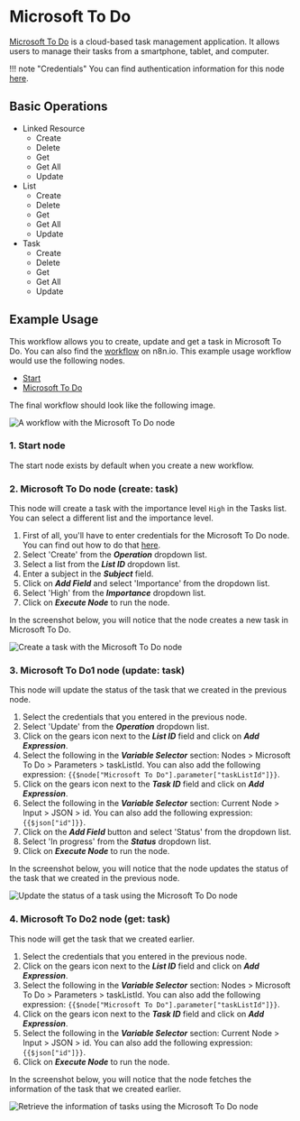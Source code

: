 # Microsoft To Do

[Microsoft To Do](https://todo.microsoft.com) is a cloud-based task management application. It allows users to manage their tasks from a smartphone, tablet, and computer.

!!! note "Credentials"
    You can find authentication information for this node [here](/integrations/credentials/microsoft/).


## Basic Operations

* Linked Resource
    * Create
    * Delete
    * Get
    * Get All
    * Update
* List
    * Create
    * Delete
    * Get
    * Get All
    * Update
* Task
    * Create
    * Delete
    * Get
    * Get All
    * Update

## Example Usage

This workflow allows you to create, update and get a task in Microsoft To Do. You can also find the [workflow](https://n8n.io/workflows/1114) on n8n.io. This example usage workflow would use the following nodes.
- [Start](/integrations/core-nodes/n8n-nodes-base.start/)
- [Microsoft To Do]()

The final workflow should look like the following image.

![A workflow with the Microsoft To Do node](/_images/integrations/nodes/microsofttodo/workflow.png)

### 1. Start node

The start node exists by default when you create a new workflow.

### 2. Microsoft To Do node (create: task)

This node will create a task with the importance level `High` in the Tasks list. You can select a different list and the importance level.

1. First of all, you'll have to enter credentials for the Microsoft To Do node. You can find out how to do that [here](/integrations/credentials/microsoft/).
2. Select 'Create' from the ***Operation*** dropdown list.
3. Select a list from the ***List ID*** dropdown list.
4. Enter a subject in the ***Subject*** field.
5. Click on ***Add Field*** and select 'Importance' from the dropdown list.
6. Select 'High' from the ***Importance*** dropdown list.
7. Click on ***Execute Node*** to run the node.

In the screenshot below, you will notice that the node creates a new task in Microsoft To Do.

![Create a task with the Microsoft To Do node](/_images/integrations/nodes/microsofttodo/microsofttodo_node.png)

### 3. Microsoft To Do1 node (update: task)

This node will update the status of the task that we created in the previous node.


1. Select the credentials that you entered in the previous node.
2. Select 'Update' from the ***Operation*** dropdown list.
3. Click on the gears icon next to the ***List ID*** field and click on ***Add Expression***.
4. Select the following in the ***Variable Selector*** section: Nodes > Microsoft To Do > Parameters > taskListId. You can also add the following expression: `{{$node["Microsoft To Do"].parameter["taskListId"]}}`.
5. Click on the gears icon next to the ***Task ID*** field and click on ***Add Expression***.
6. Select the following in the ***Variable Selector*** section: Current Node > Input > JSON > id. You can also add the following expression: `{{$json["id"]}}`.
7. Click on the ***Add Field*** button and select 'Status' from the dropdown list.
8. Select 'In progress' from the ***Status*** dropdown list.
9. Click on ***Execute Node*** to run the node.


In the screenshot below, you will notice that the node updates the status of the task that we created in the previous node.

![Update the status of a task using the Microsoft To Do node](/_images/integrations/nodes/microsofttodo/microsofttodo1_node.png)

### 4. Microsoft To Do2 node (get: task)

This node will get the task that we created earlier.


1. Select the credentials that you entered in the previous node.
2. Click on the gears icon next to the ***List ID*** field and click on ***Add Expression***.
3. Select the following in the ***Variable Selector*** section: Nodes > Microsoft To Do > Parameters > taskListId. You can also add the following expression: `{{$node["Microsoft To Do"].parameter["taskListId"]}}`.
4. Click on the gears icon next to the ***Task ID*** field and click on ***Add Expression***.
5. Select the following in the ***Variable Selector*** section: Current Node > Input > JSON > id. You can also add the following expression: `{{$json["id"]}}`.
6. Click on ***Execute Node*** to run the node.


In the screenshot below, you will notice that the node fetches the information of the task that we created earlier.

![Retrieve the information of tasks using the Microsoft To Do node](/_images/integrations/nodes/microsofttodo/microsofttodo2_node.png)
